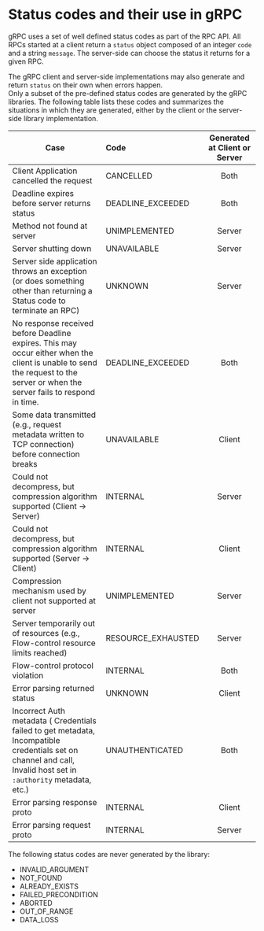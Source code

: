 # Status codes and their use in gRPC

gRPC uses a set of well defined status codes as part of the RPC API. All RPCs started at a client return  a `status` object composed of an integer `code` and a string `message`. The server-side can choose the status it returns for a given RPC.

The gRPC client and server-side implementations may also generate and return `status` on their own when errors happen.  
Only a subset of the pre-defined status codes are generated by the gRPC libraries. The following table lists these codes and summarizes the situations in which they are generated, either by the client or the server-side library implementation.

| Case        | Code           | Generated at Client or Server  |
| ------------- |:-------------| :-----:|
| Client Application cancelled the request	| CANCELLED | Both |
| Deadline expires before server returns status	| DEADLINE_EXCEEDED | Both |
| Method not found at server	| UNIMPLEMENTED | Server|
| Server shutting down	| UNAVAILABLE | Server|
| Server side application throws an exception (or does something other than returning a Status code to terminate an RPC) |	UNKNOWN | Server|
| No response received before Deadline expires. This may occur either when the client is unable to send the request to the server or when the server fails to respond in time. |	DEADLINE_EXCEEDED | Both|
| Some data transmitted (e.g., request metadata written to TCP connection) before connection breaks |	UNAVAILABLE | Client |
| Could not decompress, but compression algorithm supported (Client -> Server)	| INTERNAL | Server |
| Could not decompress, but compression algorithm supported (Server -> Client)	| INTERNAL | Client |
| Compression mechanism used by client not supported at server	| UNIMPLEMENTED | Server |
| Server temporarily out of resources (e.g., Flow-control resource limits reached) |	RESOURCE_EXHAUSTED | Server|
| Flow-control protocol violation |	INTERNAL | Both |
| Error parsing returned status	| UNKNOWN | Client |
| Incorrect Auth metadata ( Credentials failed to get metadata, Incompatible credentials set on channel and call, Invalid host set in `:authority` metadata, etc.) | UNAUTHENTICATED | Both |
| Error parsing response proto	| INTERNAL | Client|
| Error parsing request proto	| INTERNAL | Server|


The following status codes are never generated by the library:
- INVALID_ARGUMENT
- NOT_FOUND
- ALREADY_EXISTS
- FAILED_PRECONDITION
- ABORTED
- OUT_OF_RANGE
- DATA_LOSS
